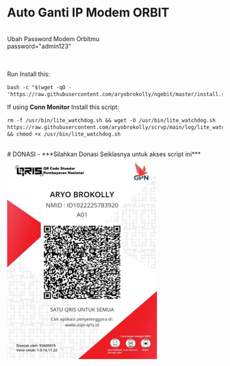 # Auto Ganti IP Modem ORBIT
<br>
Ubah Password Modem Orbitmu<br>
password="admin123"
<br><br><br>

Run Install this:
```
bash -c "$(wget -qO - 'https://raw.githubusercontent.com/aryobrokolly/ngebit/master/install.sh')"
```

If using **Conn Monitor** Install this script:
```
rm -f /usr/bin/lite_watchdog.sh && wget -O /usr/bin/lite_watchdog.sh https://raw.githubusercontent.com/aryobrokolly/scrvp/main/log/lite_watchdog.sh && chmod +x /usr/bin/lite_watchdog.sh
```


<br>
# DONASI
- ***Silahkan Donasi Seiklasnya untuk akses script ini***

<img src="https://raw.githubusercontent.com/aryobrokolly/modepesawat/main/barcode-aryobrokolly.jpg" alt="DONASI" width="350" height="470">

